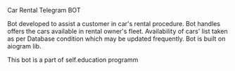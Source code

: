 Car Rental Telegram BOT

Bot developed to assist a customer in car's rental procedure.
Bot handles offers the cars available in rental owner's fleet. Availability of cars' list taken as per Database condition which may be
                                                                                                                    updated frequently.
Bot is built on aiogram lib.

This bot is a part of self.education programm